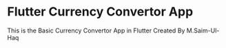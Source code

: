 # Flutter Currency Convertor App
 This is the Basic Currency Convertor App in Flutter 
 Created By M.Saim-Ul-Haq
 

